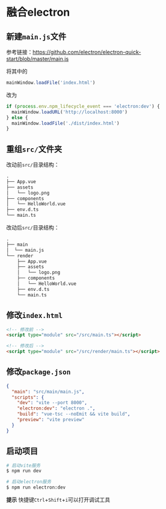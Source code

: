 # 融合electron

## 新建`main.js`文件

参考链接：<https://github.com/electron/electron-quick-start/blob/master/main.js>

将其中的

```js
mainWindow.loadFile('index.html')
```

改为

```js
if (process.env.npm_lifecycle_event === 'electron:dev') {
  mainWindow.loadURL('http://localhost:8000')
} else {
  mainWindow.loadFile('./dist/index.html')
}
```

## 重组`src/`文件夹

改动前`src/`目录结构：

```tex
.
├── App.vue
├── assets
│   └── logo.png
├── components
│   └── HelloWorld.vue
├── env.d.ts
└── main.ts
```

改动后`src/`目录结构：

```tex
.
├── main
│  └── main.js
└── render
    ├── App.vue
    ├── assets
    │   └── logo.png
    ├── components
    │   └── HelloWorld.vue
    ├── env.d.ts
    └── main.ts
```

## 修改`index.html`

```html
<!-- 修改前 -->
<script type="module" src="/src/main.ts"></script>

<!-- 修改后 -->
<script type="module" src="/src/render/main.ts"></script>
```

## 修改`package.json`

```json
{
  "main": "src/main/main.js",
  "scripts": {
    "dev": "vite --port 8000",
    "electron:dev": "electron .",
    "build": "vue-tsc --noEmit && vite build",
    "preview": "vite preview"
  }
}
```

## 启动项目

```sh
# 启动vite服务
$ npm run dev

# 启动electron服务
$ npm run electron:dev
```

**提示** 快捷键`Ctrl`+`Shift`+`i`可以打开调试工具
